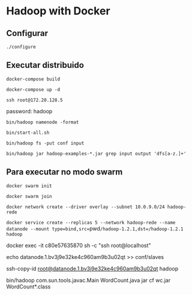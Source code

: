 # Hadoop with Docker

## Configurar

``./configure``

## Executar distribuido

``docker-compose build``

``docker-compose up -d``

`ssh root@172.20.128.5`

password: hadoop

`bin/hadoop namenode -format`

`bin/start-all.sh`

`bin/hadoop fs -put conf input`

`bin/hadoop jar hadoop-examples-*.jar grep input output 'dfs[a-z.]+'`

## Para executar no modo swarm

`docker swarm init`

`docker swarm join`

`docker network create --driver overlay --subnet 10.0.9.0/24 hadoop-rede`

`docker service create --replicas 5 --network hadoop-rede --name datanode --mount type=bind,src=`pwd`/hadoop-1.2.1,dst=/hadoop-1.2.1 hadoop`

docker exec -it c80e57635870 sh -c "ssh root@localhost"

echo datanode.1.bv3j9e32ke4c960am9b3u02qt >> conf/slaves

ssh-copy-id root@datanode.1.bv3j9e32ke4c960am9b3u02qt
hadoop

bin/hadoop com.sun.tools.javac.Main WordCount.java
jar cf wc.jar WordCount*.class